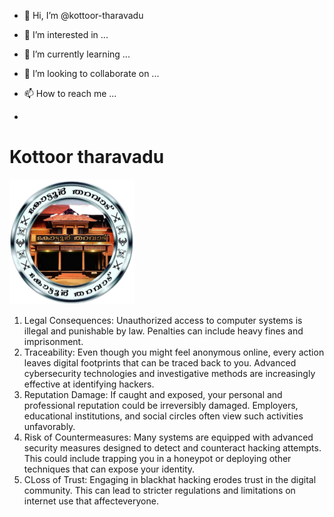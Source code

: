 - 👋 Hi, I’m @kottoor-tharavadu
- 👀 I’m interested in ...
- 🌱 I’m currently learning ...
- 💞️ I’m looking to collaborate on ...
- 📫 How to reach me ...

- <!DOCTYPE html>
<html lang="en">
<head>
    <meta charset="UTF-8">
    <meta name="viewport" content="width=device-width, initial-scale=1.0">
    
    
</head>
<body>
<h1>Kottoor tharavadu</h1>
<img src="kottoor.png"  width="200" height="200" alt="kottoor.png">
<ol>
    <li>Legal Consequences: Unauthorized access to computer systems is illegal and punishable by law. Penalties can include heavy fines and imprisonment.</li>
    <li>Traceability: Even though you might feel anonymous online, every action leaves digital footprints that can be traced back to you. Advanced cybersecurity technologies and investigative methods are increasingly effective at identifying hackers.</li>
    <li>Reputation Damage: If caught and exposed, your personal and professional reputation could be irreversibly damaged. Employers, educational institutions, and social circles often view such activities unfavorably.</li>
    <li>Risk of Countermeasures: Many systems are equipped with advanced security measures designed to detect and counteract hacking attempts. This could include trapping you in a honeypot or deploying other techniques that can expose your identity.</li>
  <li>CLoss of Trust: Engaging in blackhat hacking erodes trust in the digital community. This can lead to stricter regulations and limitations on internet use that affecteveryone.</li>
</ol>

    
</body>
</html>

<!---
kottoor-tharavadu/kottoor-tharavadu is a ✨ special ✨ repository because its `README.md` (this file) appears on your GitHub profile.
You can click the Preview link to take a look at your changes.
--->
